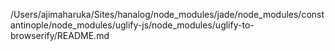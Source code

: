 /Users/ajimaharuka/Sites/hanalog/node_modules/jade/node_modules/constantinople/node_modules/uglify-js/node_modules/uglify-to-browserify/README.md
